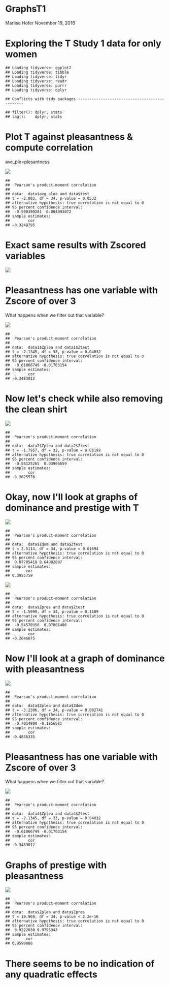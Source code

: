 GraphsT1
================
Marlise Hofer
November 19, 2016

Exploring the T Study 1 data for only women
===========================================

    ## Loading tidyverse: ggplot2
    ## Loading tidyverse: tibble
    ## Loading tidyverse: tidyr
    ## Loading tidyverse: readr
    ## Loading tidyverse: purrr
    ## Loading tidyverse: dplyr

    ## Conflicts with tidy packages ----------------------------------------------

    ## filter(): dplyr, stats
    ## lag():    dplyr, stats

Plot T against pleasantness & compute correlation
=================================================

ave\_ple=plesantness

![](GraphsT1_women_files/figure-markdown_github/unnamed-chunk-2-1.png)

    ## 
    ##  Pearson's product-moment correlation
    ## 
    ## data:  data$avg_plea and data$test
    ## t = -2.003, df = 34, p-value = 0.0532
    ## alternative hypothesis: true correlation is not equal to 0
    ## 95 percent confidence interval:
    ##  -0.590399281  0.004093072
    ## sample estimates:
    ##        cor 
    ## -0.3248795

Exact same results with Zscored variables
=========================================

![](GraphsT1_women_files/figure-markdown_github/unnamed-chunk-3-1.png)

Pleasantness has one variable with Zscore of over 3
===================================================

What happens when we filter out that variable?

![](GraphsT1_women_files/figure-markdown_github/unnamed-chunk-4-1.png)

    ## 
    ##  Pearson's product-moment correlation
    ## 
    ## data:  data1$Zplea and data1$Ztest
    ## t = -2.1345, df = 33, p-value = 0.04032
    ## alternative hypothesis: true correlation is not equal to 0
    ## 95 percent confidence interval:
    ##  -0.61066749 -0.01703154
    ## sample estimates:
    ##        cor 
    ## -0.3483012

Now let's check while also removing the clean shirt
===================================================

![](GraphsT1_women_files/figure-markdown_github/unnamed-chunk-5-1.png)

    ## 
    ##  Pearson's product-moment correlation
    ## 
    ## data:  data2$Zplea and data2$Ztest
    ## t = -1.7957, df = 32, p-value = 0.08199
    ## alternative hypothesis: true correlation is not equal to 0
    ## 95 percent confidence interval:
    ##  -0.58125265  0.03966659
    ## sample estimates:
    ##        cor 
    ## -0.3025576

Okay, now I'll look at graphs of dominance and prestige with T
==============================================================

![](GraphsT1_women_files/figure-markdown_github/unnamed-chunk-6-1.png)

    ## 
    ##  Pearson's product-moment correlation
    ## 
    ## data:  data$Zdom and data$Ztest
    ## t = 2.5114, df = 34, p-value = 0.01694
    ## alternative hypothesis: true correlation is not equal to 0
    ## 95 percent confidence interval:
    ##  0.07705418 0.64082897
    ## sample estimates:
    ##       cor 
    ## 0.3955759

![](GraphsT1_women_files/figure-markdown_github/unnamed-chunk-6-2.png)

    ## 
    ##  Pearson's product-moment correlation
    ## 
    ## data:  data$Zpres and data$Ztest
    ## t = -1.5999, df = 34, p-value = 0.1189
    ## alternative hypothesis: true correlation is not equal to 0
    ## 95 percent confidence interval:
    ##  -0.54570356  0.07001486
    ## sample estimates:
    ##        cor 
    ## -0.2646075

Now I'll look at a graph of dominance with pleasantness
=======================================================

![](GraphsT1_women_files/figure-markdown_github/unnamed-chunk-7-1.png)

    ## 
    ##  Pearson's product-moment correlation
    ## 
    ## data:  data$Zplea and data$Zdom
    ## t = -3.2306, df = 34, p-value = 0.002741
    ## alternative hypothesis: true correlation is not equal to 0
    ## 95 percent confidence interval:
    ##  -0.7014800 -0.1856581
    ## sample estimates:
    ##        cor 
    ## -0.4846335

Pleasantness has one variable with Zscore of over 3
===================================================

What happens when we filter out that variable?

![](GraphsT1_women_files/figure-markdown_github/unnamed-chunk-8-1.png)

    ## 
    ##  Pearson's product-moment correlation
    ## 
    ## data:  data4$Zplea and data4$Ztest
    ## t = -2.1345, df = 33, p-value = 0.04032
    ## alternative hypothesis: true correlation is not equal to 0
    ## 95 percent confidence interval:
    ##  -0.61066749 -0.01703154
    ## sample estimates:
    ##        cor 
    ## -0.3483012

Graphs of prestige with pleasantness
====================================

![](GraphsT1_women_files/figure-markdown_github/unnamed-chunk-9-1.png)

    ## 
    ##  Pearson's product-moment correlation
    ## 
    ## data:  data$Zplea and data$Zpres
    ## t = 19.968, df = 34, p-value < 2.2e-16
    ## alternative hypothesis: true correlation is not equal to 0
    ## 95 percent confidence interval:
    ##  0.9222030 0.9795343
    ## sample estimates:
    ##       cor 
    ## 0.9599088

There seems to be no indication of any quadratic effects
========================================================
